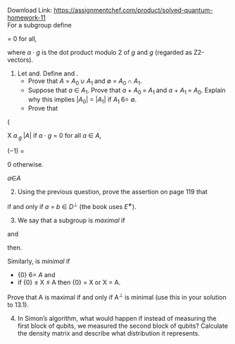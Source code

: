 Download Link: https://assignmentchef.com/product/solved-quantum-homework-11
<br>
For a subgroup define

= 0 for all<em>,</em>

where <em>a </em>· <em>g </em>is the dot product modulo 2 of <em>g </em>and <em>g </em>(regarded as Z2-vectors).

<ol>

 <li>Let and. Define and         <em>.</em>

  <ul>

   <li>Prove that <em>A </em>= <em>A</em><sub>0 </sub>∪ <em>A</em><sub>1 </sub>and ∅ = <em>A</em><sub>0 </sub>∩ <em>A</em><sub>1</sub>.</li>

   <li>Suppose that <em>a </em>∈ <em>A</em><sub>1</sub>. Prove that <em>a </em>+ <em>A</em><sub>0 </sub>= <em>A</em><sub>1 </sub>and <em>a </em>+ <em>A</em><sub>1 </sub>= <em>A</em><sub>0</sub>. Explain why this implies |<em>A</em><sub>0</sub>| = |<em>A</em><sub>1</sub>| if <em>A</em><sub>1 </sub>6= ∅.</li>

   <li>Prove that</li>

  </ul></li>

</ol>

(

X            <em>a</em><sub>·<em>g                </em></sub>|<em>A</em>|       if <em>a </em>· <em>g </em>= 0 for all <em>a </em>∈ <em>A,</em>

(−1)       =

0        otherwise<em>.</em>

<em>a</em>∈<em>A</em>

<ol start="2">

 <li>Using the previous question, prove the assertion on page 119 that</li>

</ol>

if and only if <em>a </em>= <em>b </em>∈ <em>D</em><sup>⊥ </sup>(the book uses <em>E</em><sup>∗</sup>).

<ol start="3">

 <li>We say that a subgroup is <em>maximal </em>if</li>

</ol>

and

then.

Similarly, is <em>minimal </em>if

<ul>

 <li>{0} 6= <em>A </em>and</li>

 <li>if {0} ≤ X ≤ A then {0} = X or X = A.</li>

</ul>

Prove that A is maximal if and only if A<sup>⊥ </sup>is minimal (use this in your solution to 13.1).

<ol start="4">

 <li>In Simon’s algorithm, what would happen if instead of measuring the first block of qubits, we measured the second block of qubits? Calculate the density matrix and describe what distribution it represents.</li>

</ol>